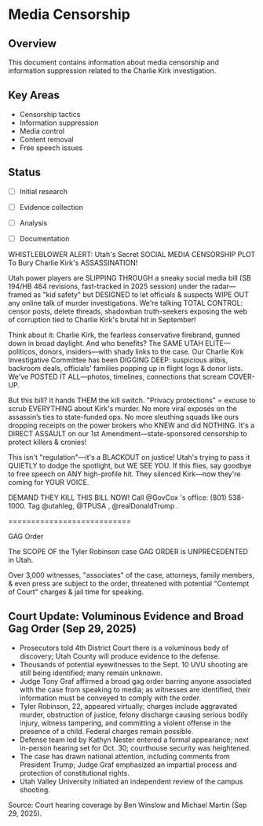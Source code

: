 # Media Censorship

## Overview
This document contains information about media censorship and information suppression related to the Charlie Kirk investigation.

## Key Areas
- Censorship tactics
- Information suppression
- Media control
- Content removal
- Free speech issues

## Status
- [ ] Initial research
- [ ] Evidence collection
- [ ] Analysis
- [ ] Documentation







WHISTLEBLOWER ALERT: Utah's Secret SOCIAL MEDIA CENSORSHIP PLOT To Bury Charlie Kirk's ASSASSINATION!

Utah power players are SLIPPING THROUGH a sneaky social media bill (SB 194/HB 464 revisions, fast-tracked in 2025 session) under the radar—framed as "kid safety" but DESIGNED to let officials & suspects WIPE OUT any online talk of murder investigations. We're talking TOTAL CONTROL: censor posts, delete threads, shadowban truth-seekers exposing the web of corruption tied to Charlie Kirk's brutal hit in September!

Think about it: Charlie Kirk, the fearless conservative firebrand, gunned down in broad daylight. And who benefits? The SAME UTAH ELITE—politicos, donors, insiders—with shady links to the case. Our Charlie Kirk Investigative Committee has been DIGGING DEEP: suspicious alibis, backroom deals, officials' families popping up in flight logs & donor lists. We've POSTED IT ALL—photos, timelines, connections that scream COVER-UP.

But this bill? It hands THEM the kill switch. "Privacy protections" = excuse to scrub EVERYTHING about Kirk's murder. No more viral exposés on the assassin’s ties to state-funded ops. No more sleuthing squads like ours dropping receipts on the power brokers who KNEW and did NOTHING. It's a DIRECT ASSAULT on our 1st Amendment—state-sponsored censorship to protect killers & cronies!

This isn't "regulation"—it's a BLACKOUT on justice! Utah's trying to pass it QUIETLY to dodge the spotlight, but WE SEE YOU. If this flies, say goodbye to free speech on ANY high-profile hit. They silenced Kirk—now they're coming for YOUR VOICE.

DEMAND THEY KILL THIS BILL NOW! Call 
@GovCox
's office: (801) 538-1000. Tag @utahleg, 
@TPUSA
, 
@realDonaldTrump
. 

===========================

GAG Order

The SCOPE OF the Tyler Robinson case GAG ORDER is UNPRECEDENTED in Utah. 

Over 3,000 witnesses, "associates" of the case, attorneys, family members, & even press are subject to the order, threatened with potential "Contempt of Court" charges & jail time for speaking. 


## Court Update: Voluminous Evidence and Broad Gag Order (Sep 29, 2025)

- Prosecutors told 4th District Court there is a voluminous body of discovery; Utah County will produce evidence to the defense.
- Thousands of potential eyewitnesses to the Sept. 10 UVU shooting are still being identified; many remain unknown.
- Judge Tony Graf affirmed a broad gag order barring anyone associated with the case from speaking to media; as witnesses are identified, their information must be conveyed to comply with the order.
- Tyler Robinson, 22, appeared virtually; charges include aggravated murder, obstruction of justice, felony discharge causing serious bodily injury, witness tampering, and committing a violent offense in the presence of a child. Federal charges remain possible.
- Defense team led by Kathyn Nester entered a formal appearance; next in-person hearing set for Oct. 30; courthouse security was heightened.
- The case has drawn national attention, including comments from President Trump; Judge Graf emphasized an impartial process and protection of constitutional rights.
- Utah Valley University initiated an independent review of the campus shooting.

Source: Court hearing coverage by Ben Winslow and Michael Martin (Sep 29, 2025).
